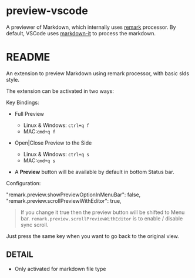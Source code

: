 # preview-vscode

A previewer of Markdown, which internally uses [remark](https://github.com/remarkjs/remark) processor. By default, VSCode uses [markdown-it](https://github.com/markdown-it/markdown-it) to process the markdown.

# README

An extension to preview Markdown using remark processor, with basic slds style.

The extension can be activated in two ways:

Key Bindings:

* Full Preview
    - Linux & Windows: `ctrl+q f`
    - MAC:`cmd+q f`
* Open|Close Preview to the Side
    - Linux & Windows: `ctrl+q s`
    - MAC:`cmd+q s`

* A **Preview** button will be available by default in bottom Status bar.

Configuration:

"remark.preview.showPreviewOptionInMenuBar": false,
"remark.preview.scrollPreviewWithEditor": true,

> If you change it true then the preview button will be shifted to Menu bar.
> `remark.preview.scrollPreviewWithEditor` is to enable / disable sync scroll.

Just press the same key when you want to go back to the original view.

## DETAIL

+ Only activated for markdown file type